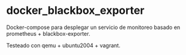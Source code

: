 # docker_blackbox_exporter

Docker-compose para desplegar un servicio de monitoreo basado en prometheus + blackbox-exporter.

Testeado con qemu + ubuntu2004 + vagrant.
